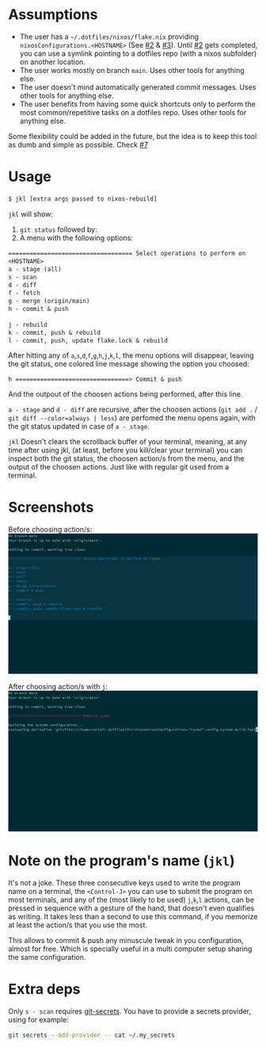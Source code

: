 # Assumptions
- The user has a `~/.dotfiles/nixos/flake.nix` providing `nixosConfigurations.<HOSTNAME>` (See [#2](https://github.com/cortsf/jkl/issues/2) & [#3](https://github.com/cortsf/jkl/issues/3)). Until [#2](https://github.com/cortsf/jkl/issues/2) gets completed, you can use a symlink pointing to a dotfiles repo (with a nixos subfolder) on another location.
 - The user works mostly on branch `main`. Uses other tools for anything else.
- The user doesn't mind automatically generated commit messages. Uses other tools for anything else.
- The user benefits from having some quick shortcuts only to perform the most common/repetitive tasks on a dotfiles repo. Uses other tools for anything else.

Some flexibility could be added in the future, but the idea is to keep this tool as dumb and simple as possible. Check [#7](https://github.com/cortsf/jkl/issues/7)

# Usage

``` bash
$ jkl [extra args passed to nixos-rebuild]
```

`jkl` will show:

1. `git status` followed by:
2. A menu with the following options:

``` 
=================================== Select operations to perform on <HOSTNAME>
a - stage (all)
s - scan
d - diff
f - fetch
g - merge (origin/main)
h - commit & push

j - rebuild
k - commit, push & rebuild
l - commit, push, update flake.lock & rebuild
```

After hitting any of `a`,`s`,`d`,`f`,`g`,`h`,`j`,`k`,`l`, the menu options will disappear, leaving the git status, one colored line message showing the option you choosed:

``` 
h ================================> Commit & push
```

And the outpout of the choosen actions being performed, after this line.

`a - stage` and `d - diff` are recursive, after the choosen actions (`git add .` / `git diff --color=always | less`) are perfomed the menu opens again, with the git status updated in case of `a - stage`.


`jkl` Doesn't clears the scrollback buffer of your terminal, meaning, at any time after using jkl, (at least, before you kill/clear your terminal) you can inspect both the git status, the choosen action/s from the menu, and the output of the choosen actions. Just like with regular git used from a terminal.
# Screenshots
Before choosing action/s:
![alt text](https://github.com/cortsf/jkl/blob/main/jkl1.png?raw=true)

After choosing action/s with `j`:
![alt text](https://github.com/cortsf/jkl/blob/main/jkl2.png?raw=true)

# Note on the program's name (`jkl`)
It's not a joke. These three consecutive keys used to write the program name on a terminal, the `<Control-J>` you can use to submit the program on most terminals, and any of the (most likely to be used) `j`,`k`,`l` actions, can be pressed in sequence with a gesture of the hand, that doesn't even qualifies as writing. It takes less than a second to use this command, if you memorize at least the action/s that you use the most.

This allows to commit & push any minuscule tweak in you configuration, almost for free. Which is specially useful in a multi computer setup sharing the same configuration.

# Extra deps
Only `s - scan` requires [git-secrets](https://github.com/awslabs/git-secrets). You have to provide a secrets provider, using for example: 

``` bash
git secrets --add-provider -- cat ~/.my_secrets
```

